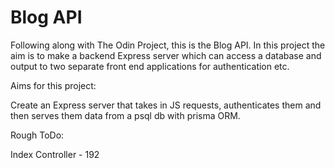 # Blog API

Following along with The Odin Project, this is the Blog API. In this project the aim is to make a backend Express server which can access a database and output to two separate front end applications for authentication etc.

Aims for this project:

  Create an Express server that takes in JS requests, authenticates them and then serves them data from a psql db with prisma ORM.

Rough ToDo:

  Index Controller - 192